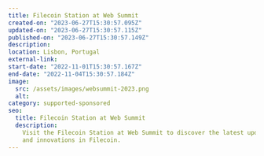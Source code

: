 ```yaml
---
title: Filecoin Station at Web Summit
created-on: "2023-06-27T15:30:57.095Z"
updated-on: "2023-06-27T15:30:57.115Z"
published-on: "2023-06-27T15:30:57.149Z"
description:
location: Lisbon, Portugal
external-link:
start-date: "2022-11-01T15:30:57.167Z"
end-date: "2022-11-04T15:30:57.184Z"
image:
  src: /assets/images/websummit-2023.png
  alt:
category: supported-sponsored
seo:
  title: Filecoin Station at Web Summit
  description:
    Visit the Filecoin Station at Web Summit to discover the latest updates
    and innovations in Filecoin.
---
```

